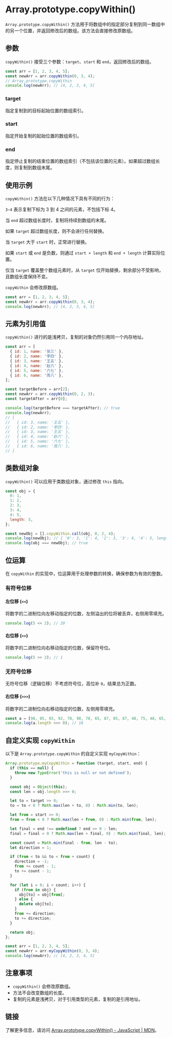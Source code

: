 # Array.prototype.copyWithin()

`Array.prototype.copyWithin()` 方法用于将数组中的指定部分复制到同一数组中的另一个位置，并返回修改后的数组。该方法会直接修改原数组。

## 参数

`copyWithin()` 接受三个参数：`target`、`start` 和 `end`，返回修改后的数组。

```javascript
const arr = [1, 2, 3, 4, 5];
const newArr = arr.copyWithin(0, 3, 4);
// Array.prototype.copyWithin
console.log(newArr); // [4, 2, 3, 4, 5]
```

### target

指定复制到的目标起始位置的数组索引。

### start

指定开始复制的起始位置的数组索引。

### end

指定停止复制的结束位置的数组索引（不包括该位置的元素）。如果超过数组长度，则复制到数组末尾。

## 使用示例

`copyWithin()` 方法在以下几种情况下具有不同的行为：

`3~4` 表示复制下标为 3 到 4 之间的元素，不包括下标 4。

当 `end` 超过数组长度时，复制将持续到数组的末尾。

如果 `target` 超过数组长度，则不会进行任何替换。

当 `target` 大于 `start` 时，正常进行替换。

如果 `start` 或 `end` 是负数，则通过 `start + length` 和 `end + length` 计算实际位置。

仅当 `target` 覆盖整个数组元素时，从 `target` 位开始替换，剩余部分不受影响，且数组长度保持不变。

`copyWithin` 会修改原数组。

```javascript
const arr = [1, 2, 3, 4, 5];
const newArr = arr.copyWithin(0, 3, 4);
console.log(newArr); // [4, 2, 3, 4, 5]
```

## 元素为引用值

`copyWithin()` 进行的是浅拷贝，复制的对象仍然引用同一个内存地址。

```javascript
const arr = [
  { id: 1, name: '张三' },
  { id: 2, name: '李四' },
  { id: 3, name: '王五' },
  { id: 4, name: '赵六' },
  { id: 5, name: '六七' },
  { id: 6, name: '周八' },
];

const targetBefore = arr[2];
const newArr = arr.copyWithin(0, 2, 3);
const targetAfter = arr[0];

console.log(targetBefore === targetAfter); // true
console.log(newArr);
// [
//   { id: 3, name: '王五' },
//   { id: 2, name: '李四' },
//   { id: 3, name: '王五' },
//   { id: 4, name: '赵六' },
//   { id: 5, name: '六七' },
//   { id: 6, name: '周八' },
// ]
```

## 类数组对象

`copyWithin()` 可以应用于类数组对象，通过修改 `this` 指向。

```javascript
const obj = {
  0: 1,
  1: 2,
  2: 3,
  3: 4,
  4: 5,
  length: 5,
};

const newObj = [].copyWithin.call(obj, 0, 2, 4);
console.log(newObj); // { '0': 3, '1': 4, '2': 3, '3': 4, '4': 5, length: 5 }
console.log(obj === newObj); // true
```

## 位运算

在 `copyWithin` 的实现中，位运算用于处理参数的转换，确保参数为有效的整数。

### 有符号位移

#### 左位移 (`<<`)

将数字的二进制位向左移动指定的位数，左侧溢出的位将被丢弃，右侧用零填充。

```javascript
console.log(5 << 2); // 20
```

#### 右位移 (`>>`)

将数字的二进制位向右移动指定的位数，保留符号位。

```javascript
console.log(5 >> 2); // 1
```

### 无符号位移

无符号位移（逻辑位移）不考虑符号位，高位补 `0`，结果总为正数。

#### 右位移 (`>>>`)

将数字的二进制位向右移动指定的位数，左侧用零填充。

```javascript
const a = [98, 85, 65, 92, 78, 98, 78, 65, 87, 85, 87, 48, 75, 48, 65, 48];
console.log(a.length >>> 0); // 16
```

## 自定义实现 `copyWithin`

以下是 `Array.prototype.copyWithin` 的自定义实现 `myCopyWithin`：

```javascript
Array.prototype.myCopyWithin = function (target, start, end) {
  if (this == null) {
    throw new TypeError('this is null or not defined');
  }

  const obj = Object(this);
  const len = obj.length >>> 0;

  let to = target >> 0;
  to = to < 0 ? Math.max(len + to, 0) : Math.min(to, len);

  let from = start >> 0;
  from = from < 0 ? Math.max(len + from, 0) : Math.min(from, len);

  let final = end !== undefined ? end >> 0 : len;
  final = final < 0 ? Math.max(len + final, 0) : Math.min(final, len);

  const count = Math.min(final - from, len - to);
  let direction = 1;

  if (from < to && to < from + count) {
    direction = -1;
    from += count - 1;
    to += count - 1;
  }

  for (let i = 0; i < count; i++) {
    if (from in obj) {
      obj[to] = obj[from];
    } else {
      delete obj[to];
    }
    from += direction;
    to += direction;
  }

  return obj;
};

const arr = [1, 2, 3, 4, 5];
const newArr = arr.myCopyWithin(0, 3, 4);
console.log(newArr); // [4, 2, 3, 4, 5]
```

## 注意事项

- `copyWithin()` 会修改原数组。
- 方法不会改变数组的长度。
- 复制的元素是浅拷贝，对于引用类型的元素，复制的是引用地址。

## 链接

了解更多信息，请访问 [Array.prototype.copyWithin() - JavaScript | MDN](https://developer.mozilla.org/zh-CN/docs/Web/JavaScript/Reference/Global_Objects/Array/copyWithin)。
